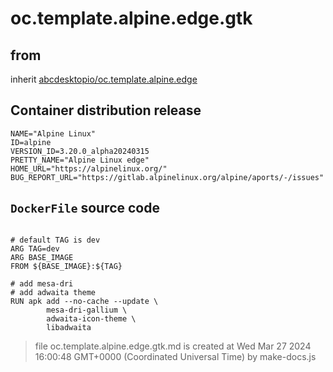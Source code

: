 # oc.template.alpine.edge.gtk
## from
 inherit [abcdesktopio/oc.template.alpine.edge](../oc.template.alpine.edge)
## Container distribution release


``` 
NAME="Alpine Linux"
ID=alpine
VERSION_ID=3.20.0_alpha20240315
PRETTY_NAME="Alpine Linux edge"
HOME_URL="https://alpinelinux.org/"
BUG_REPORT_URL="https://gitlab.alpinelinux.org/alpine/aports/-/issues"

```



## `DockerFile` source code

``` 

# default TAG is dev
ARG TAG=dev
ARG BASE_IMAGE
FROM ${BASE_IMAGE}:${TAG}

# add mesa-dri
# add adwaita theme
RUN apk add --no-cache --update \
        mesa-dri-gallium \
        adwaita-icon-theme \
        libadwaita

```



> file oc.template.alpine.edge.gtk.md is created at Wed Mar 27 2024 16:00:48 GMT+0000 (Coordinated Universal Time) by make-docs.js
